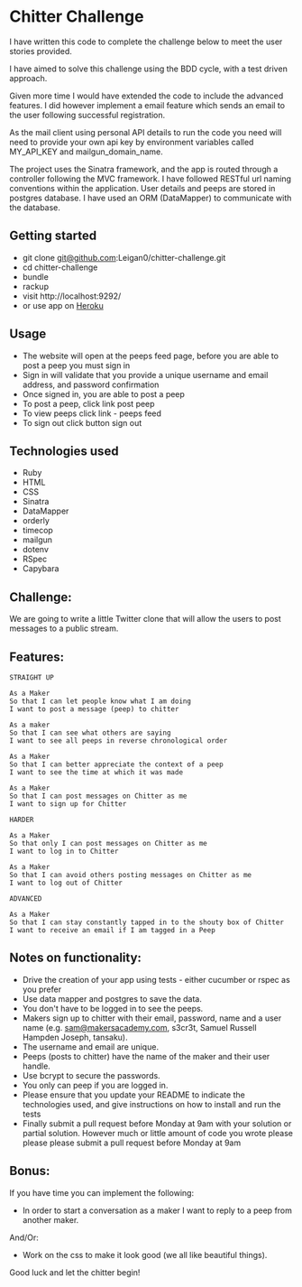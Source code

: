 Chitter Challenge
=================

I have written this code to complete the challenge below to meet the user stories provided.

I have aimed to solve this challenge using the BDD cycle, with a test driven approach.

Given more time I would have extended the code to include the advanced features. I did however implement a email feature which sends an email to the user
following successful registration.

As the mail client using personal API details to run the code you need will need to provide your own api key by environment variables called MY_API_KEY and mailgun_domain_name.

The project uses the Sinatra framework, and the app is routed through a controller following the MVC framework. I have followed RESTful url naming conventions within the application. User details and peeps are stored in postgres database. I have used an ORM (DataMapper) to communicate with the database.

## Getting started
* git clone git@github.com:Leigan0/chitter-challenge.git
* cd chitter-challenge
* bundle
* rackup
* visit http://localhost:9292/
* or use app on [Heroku](https://lei-chitter-chat.herokuapp.com/)

## Usage

* The website will open at the peeps feed page, before you are able to post a peep you must sign in
* Sign in will validate that you provide a unique username and email address, and password confirmation
* Once signed in, you are able to post a peep
* To post a peep, click link post peep
* To view peeps click link - peeps feed
* To sign out click button sign out

## Technologies used

* Ruby
* HTML
* CSS
* Sinatra
* DataMapper
* orderly
* timecop
* mailgun
* dotenv
* RSpec
* Capybara

Challenge:
-------

We are going to write a little Twitter clone that will allow the users to post messages to a public stream.

Features:
-------

```
STRAIGHT UP

As a Maker
So that I can let people know what I am doing  
I want to post a message (peep) to chitter

As a maker
So that I can see what others are saying  
I want to see all peeps in reverse chronological order

As a Maker
So that I can better appreciate the context of a peep
I want to see the time at which it was made

As a Maker
So that I can post messages on Chitter as me
I want to sign up for Chitter

HARDER

As a Maker
So that only I can post messages on Chitter as me
I want to log in to Chitter

As a Maker
So that I can avoid others posting messages on Chitter as me
I want to log out of Chitter

ADVANCED

As a Maker
So that I can stay constantly tapped in to the shouty box of Chitter
I want to receive an email if I am tagged in a Peep
```

Notes on functionality:
------

* Drive the creation of your app using tests - either cucumber or rspec as you prefer
* Use data mapper and postgres to save the data.
* You don't have to be logged in to see the peeps.
* Makers sign up to chitter with their email, password, name and a user name (e.g. sam@makersacademy.com, s3cr3t, Samuel Russell Hampden Joseph, tansaku).
* The username and email are unique.
* Peeps (posts to chitter) have the name of the maker and their user handle.
* Use bcrypt to secure the passwords.
* You only can peep if you are logged in.
* Please ensure that you update your README to indicate the technologies used, and give instructions on how to install and run the tests
* Finally submit a pull request before Monday at 9am with your solution or partial solution.  However much or little amount of code you wrote please please please submit a pull request before Monday at 9am

Bonus:
-----

If you have time you can implement the following:

* In order to start a conversation as a maker I want to reply to a peep from another maker.

And/Or:

* Work on the css to make it look good (we all like beautiful things).

Good luck and let the chitter begin!

